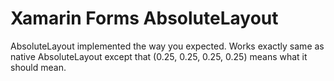 # Xamarin Forms AbsoluteLayout
AbsoluteLayout implemented the way you expected. Works exactly same as native AbsoluteLayout except that (0.25, 0.25, 0.25, 0.25) means what it should mean.
